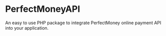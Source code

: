 # PerfectMoneyAPI
An easy to use PHP package to integrate PerfectMoney online payment API into your application.
